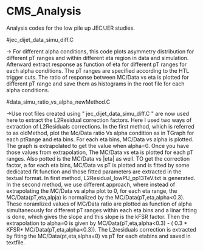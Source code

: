 # CMS_Analysis
Analysis codes for the low pile up JEC/JER studies.

#jec_dijet_data_simu_diff.C 

-> For different alpha conditions, this code plots asymmetry distribution for different pT ranges and within different eta region in data and simulation. Afterward extract response as function of eta for different pT ranges for each alpha conditions. The pT ranges are specified according to the HTL trigger cuts. The ratio of response between MC/Data vs eta is plotted for different pT range and save them as histograms in the root file for each alpha conditions.

#data_simu_ratio_vs_alpha_newMethod.C

   ->Use root files created using " jec_dijet_data_simu_diff.C " are now used here to extract the L2Residual correction factors. Here I used two ways of extraction of L2Residuals corrections. In the first method, which is referred to as oldMethod, plot the Mc/Data ratio Vs alpha condition as in TGraph for each ptRange and eta bins. For each eta bins, MC/Data vs alpha is plotted. The  graph is extrapolated to get the value when alpha=0. Once you have those values from extrapolation, The MC/Data vs eta is plotted for each pT ranges. Also potted is the MC/Data vs |eta| as well.  TO get the correction factor, a for each eta bins, MC/Data vs pT is plotted and is fitted by some dedicated fit function and those fitted parameters are extracted in the textual format. In first method, L2Residual_lowPU_pp13TeV.txt is generated. In the second method, we use different approach, where instead of extrapolating the MC/Data vs alpha plot to 0, for each eta range, the MC/Data(pT,eta,alpja) is normalized by the MC/Data(pT,eta,alpha<0.3). These noramlized values  of MC/Data ratio are plotted as function of alpha simultaneously for different pT ranges within each eta bins and a linar fitting is done, which gives the slope and this slope is the kFSR factor. Then the  extrapolation to alpha=0 is given by MC/Data(pT,eta,alpha<0.3) - ( 0.3 * KFSR* MC/Data(pT,eta,alpha<0.3)). The L2residuals correction is extracted by fiting the MC/Data(pt,eta,alpha=0) vs pT for each etabins and saved in textfile.
